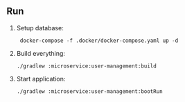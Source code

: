 ## Run

1. Setup database:

        docker-compose -f .docker/docker-compose.yaml up -d 

3. Build everything:

       ./gradlew :microservice:user-management:build

4. Start application:

       ./gradlew :microservice:user-management:bootRun